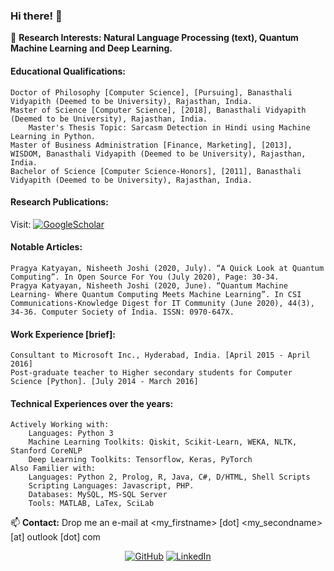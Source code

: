 ### Hi there! 👋

🔭 **Research Interests: Natural Language Processing (text), Quantum Machine Learning and Deep Learning.**

#### Educational Qualifications:

	Doctor of Philosophy [Computer Science], [Pursuing], Banasthali Vidyapith (Deemed to be University), Rajasthan, India.
	Master of Science [Computer Science], [2018], Banasthali Vidyapith (Deemed to be University), Rajasthan, India.
		Master's Thesis Topic: Sarcasm Detection in Hindi using Machine Learning in Python.
	Master of Business Administration [Finance, Marketing], [2013], WISDOM, Banasthali Vidyapith (Deemed to be University), Rajasthan, India.
	Bachelor of Science [Computer Science-Honors], [2011], Banasthali Vidyapith (Deemed to be University), Rajasthan, India.

#### Research Publications:

Visit: <a href="https://scholar.google.com/citations?user=HZTqQX8AAAAJ&hl=en"><img src="https://img.shields.io/badge/Google%20Scholar-blue" alt="GoogleScholar"></a>

#### Notable Articles:

	Pragya Katyayan, Nisheeth Joshi (2020, July). “A Quick Look at Quantum Computing”. In Open Source For You (July 2020), Page: 30-34.
	Pragya Katyayan, Nisheeth Joshi (2020, June). “Quantum Machine Learning- Where Quantum Computing Meets Machine Learning”. In CSI Communications-Knowledge Digest for IT Community (June 2020), 44(3), 34-36. Computer Society of India. ISSN: 0970-647X.

#### Work Experience [brief]:

	Consultant to Microsoft Inc., Hyderabad, India. [April 2015 - April 2016]
	Post-graduate teacher to Higher secondary students for Computer Science [Python]. [July 2014 - March 2016]

#### Technical Experiences over the years:
	Actively Working with:
		Languages: Python 3
		Machine Learning Toolkits: Qiskit, Scikit-Learn, WEKA, NLTK, Stanford CoreNLP
		Deep Learning Toolkits: Tensorflow, Keras, PyTorch
	Also Familier with:
		Languages: Python 2, Prolog, R, Java, C#, D/HTML, Shell Scripts
		Scripting Languages: Javascript, PHP.
		Databases: MySQL, MS-SQL Server
		Tools: MATLAB, LaTex, SciLab

📫 **Contact:** Drop me an e-mail at <my_firstname> [dot] <my_secondname> [at] outlook [dot] com

<p align="center">
	<a href="https://github.com/pragyakatyayan"><img src="https://img.shields.io/github/followers/pragyakatyayan.svg?label=GitHub&style=social" alt="GitHub"></a>
	<a href="https://www.linkedin.com/in/pragyakatyayan"><img src="https://img.shields.io/badge/LinkedIn--_.svg?style=social&logo=linkedin" alt="LinkedIn"></a>
</p>
